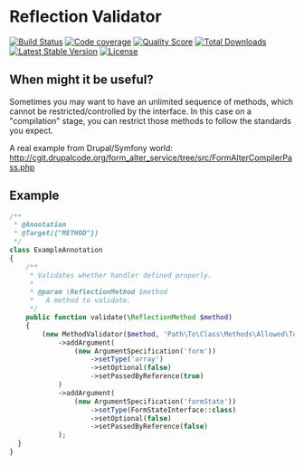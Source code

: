 # Reflection Validator

[![Build Status](https://img.shields.io/travis/BR0kEN-/reflection-validator/master.svg?style=flat-square)](https://travis-ci.org/BR0kEN-/reflection-validator)
[![Code coverage](https://img.shields.io/scrutinizer/coverage/g/BR0kEN-/reflection-validator/master.svg?style=flat-square)](https://scrutinizer-ci.com/g/BR0kEN-/reflection-validator/?branch=master)
[![Quality Score](https://img.shields.io/scrutinizer/g/BR0kEN-/reflection-validator.svg?style=flat-square)](https://scrutinizer-ci.com/g/BR0kEN-/reflection-validator)
[![Total Downloads](https://img.shields.io/packagist/dt/reflection/validator.svg?style=flat-square)](https://packagist.org/packages/reflection/validator)
[![Latest Stable Version](https://poser.pugx.org/reflection/validator/v/stable?format=flat-square)](https://packagist.org/packages/reflection/validator)
[![License](https://img.shields.io/badge/license-MIT-brightgreen.svg?style=flat-square)](https://packagist.org/packages/reflection/validator)

## When might it be useful?

Sometimes you may want to have an unlimited sequence of methods, which cannot be restricted/controlled by the interface. In this case on a "compilation" stage, you can restrict those methods to follow the standards you expect.

A real example from Drupal/Symfony world: http://cgit.drupalcode.org/form_alter_service/tree/src/FormAlterCompilerPass.php

## Example

```php
/**
 * @Annotation
 * @Target({"METHOD"})
 */
class ExampleAnnotation
{
    /**
     * Validates whether handler defined properly.
     *
     * @param \ReflectionMethod $method
     *   A method to validate.
     */
    public function validate(\ReflectionMethod $method)
    {
        (new MethodValidator($method, 'Path\To\Class\Methods\Allowed\To\Be\Children\Of'))
            ->addArgument(
                (new ArgumentSpecification('form'))
                    ->setType('array')
                    ->setOptional(false)
                    ->setPassedByReference(true)
            )
            ->addArgument(
                (new ArgumentSpecification('formState'))
                    ->setType(FormStateInterface::class)
                    ->setOptional(false)
                    ->setPassedByReference(false)
            );
  }
}
```
